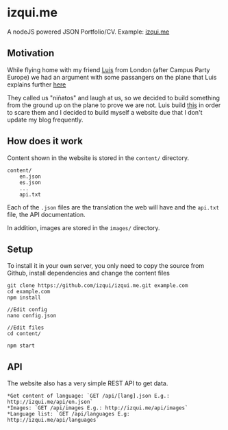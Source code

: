 izqui.me
========

A nodeJS powered JSON Portfolio/CV. Example: [izqui.me](http://izqui.me)

## Motivation

While flying home with my friend [Luis](http://github.com/luisivan) from London (after Campus Party Europe) we had an argument with some passangers on the plane that Luis explains further [here](https://github.com/luisivan/fakematrix#the-story)

They called us "niñatos" and laugh at us, so we decided to build something from the ground up on the plane to prove we are not. Luis build [this](https://github.com/luisivan/fakematrix) in order to scare them and I decided to build myself a website due that I don't update my blog frequently.

## How does it work

Content shown in the website is stored in the `content/` directory. 

```
content/
	en.json
	es.json
	...
	api.txt
```

Each of the `.json` files are the translation the web will have and the `api.txt` file, the API documentation.

In addition, images are stored in the `images/` directory.

## Setup 

To install it in your own server, you only need to copy the source from Github, install dependencies and change the content files

```
git clone https://github.com/izqui/izqui.me.git example.com
cd example.com
npm install

//Edit config
nano config.json

//Edit files
cd content/

npm start
```

## API

The website also has a very simple REST API to get data.

	*Get content of language: `GET /api/[lang].json E.g.: http://izqui.me/api/en.json`
	*Images: `GET /api/images E.g.: http://izqui.me/api/images`
	*Language list: `GET /api/languages E.g: http://izqui.me/api/languages`


